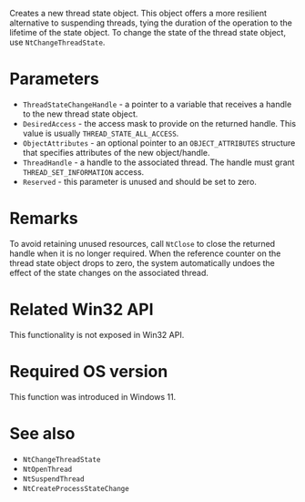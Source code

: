 Creates a new thread state object. This object offers a more resilient alternative to suspending threads, tying the duration of the operation to the lifetime of the state object. To change the state of the thread state object, use `NtChangeThreadState`.

# Parameters
 - `ThreadStateChangeHandle` - a pointer to a variable that receives a handle to the new thread state object.
 - `DesiredAccess` - the access mask to provide on the returned handle. This value is usually `THREAD_STATE_ALL_ACCESS`.
 - `ObjectAttributes` - an optional pointer to an `OBJECT_ATTRIBUTES` structure that specifies attributes of the new object/handle.
 - `ThreadHandle` - a handle to the associated thread. The handle must grant `THREAD_SET_INFORMATION` access.
 - `Reserved` - this parameter is unused and should be set to zero.

# Remarks
To avoid retaining unused resources, call `NtClose` to close the returned handle when it is no longer required. When the reference counter on the thread state object drops to zero, the system automatically undoes the effect of the state changes on the associated thread.

# Related Win32 API
This functionality is not exposed in Win32 API.

# Required OS version
This function was introduced in Windows 11.

# See also
 - `NtChangeThreadState`
 - `NtOpenThread`
 - `NtSuspendThread`
 - `NtCreateProcessStateChange`
